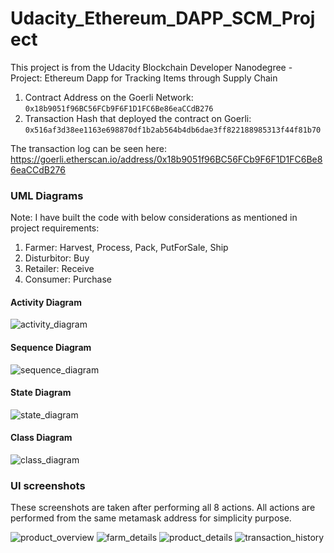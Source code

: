 # Udacity_Ethereum_DAPP_SCM_Project
This project is from the Udacity Blockchain Developer Nanodegree - Project: Ethereum Dapp for Tracking Items through Supply Chain

1. Contract Address on the Goerli Network: `0x18b9051f96BC56FCb9F6F1D1FC6Be86eaCCdB276`
2. Transaction Hash that deployed the contract on Goerli: `0x516af3d38ee1163e698870df1b2ab564b4db6dae3ff822188985313f44f81b70`

The transaction log can be seen here: https://goerli.etherscan.io/address/0x18b9051f96BC56FCb9F6F1D1FC6Be86eaCCdB276

### UML Diagrams
Note: I have built the code with below considerations as mentioned in project requirements:
1. Farmer: Harvest, Process, Pack, PutForSale, Ship
2. Disturbitor: Buy
3. Retailer: Receive
4. Consumer: Purchase

#### Activity Diagram
![activity_diagram](https://github.com/anishsamant/Udacity_Ethereum_DAPP_SCM_Project/assets/21247634/c7fe0224-e7e0-46d5-b6a4-a91686a7a68b)

#### Sequence Diagram
![sequence_diagram](https://github.com/anishsamant/Udacity_Ethereum_DAPP_SCM_Project/assets/21247634/ee39a124-accd-4d17-84cd-6820b7940e36)

#### State Diagram
![state_diagram](https://github.com/anishsamant/Udacity_Ethereum_DAPP_SCM_Project/assets/21247634/663fd44c-f0b7-442c-b30e-595efd6b2e91)

#### Class Diagram
![class_diagram](https://github.com/anishsamant/Udacity_Ethereum_DAPP_SCM_Project/assets/21247634/29e2cfae-9bbe-4b0f-b61a-925d977345dd)


### UI screenshots
These screenshots are taken after performing all 8 actions. All actions are performed from the same metamask address for simplicity purpose.

![product_overview](https://github.com/anishsamant/Udacity_Ethereum_DAPP_SCM_Project/assets/21247634/ce7566d5-5fd1-43f1-8464-6bce9813dc7e)
![farm_details](https://github.com/anishsamant/Udacity_Ethereum_DAPP_SCM_Project/assets/21247634/0a4a098c-cc6f-4cae-8275-c827bd08b72e)
![product_details](https://github.com/anishsamant/Udacity_Ethereum_DAPP_SCM_Project/assets/21247634/41423e99-880c-4bd5-bb38-dc458694846a)
![transaction_history](https://github.com/anishsamant/Udacity_Ethereum_DAPP_SCM_Project/assets/21247634/e1709f31-d302-419e-8c08-605c08ca1cc8)

